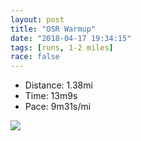 ```yaml
---
layout: post
title: "OSR Warmup"
date: "2018-04-17 19:34:15"
tags: [runs, 1-2 miles]
race: false
---
```

<ul>
 <li>Distance: 1.38mi</li>
 <li>Time: 13m9s</li>
 <li>Pace: 9m31s/mi</li>
</ul>

<img src='https://maps.googleapis.com/maps/api/staticmap?maptype=roadmap&path=enc:gxrwFlhqbM?oDzGP`ByIjDc@ho@bb@zA}Az_@vN&key=AIzaSyC1MId7bFpkLXNAaYhBSTb8jLyiSqzbDtM&size=800x800&markers=color:yellow|label:S|40.73364,-73.98551&markers=color:green|label:F|40.71742,-73.99048'>
